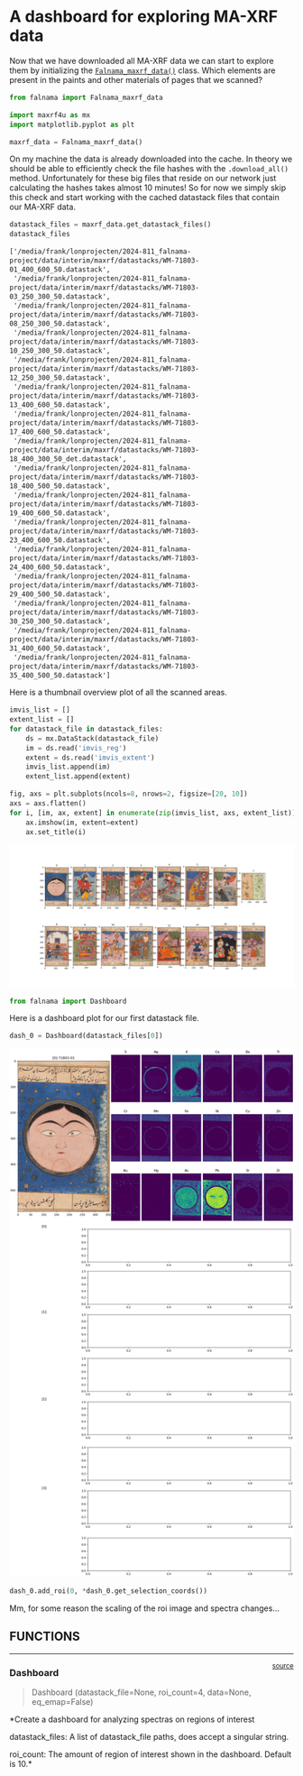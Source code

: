 # A dashboard for exploring MA-XRF data


<!-- WARNING: THIS FILE WAS AUTOGENERATED! DO NOT EDIT! -->

Now that we have downloaded all MA-XRF data we can start to explore them
by initializing the
[`Falnama_maxrf_data()`](https://fligt.github.io/falnama-dev/functions/it-all-starts-with-fair-data.html#falnama_maxrf_data)
class. Which elements are present in the paints and other materials of
pages that we scanned?

``` python
from falnama import Falnama_maxrf_data
```

``` python
import maxrf4u as mx
import matplotlib.pyplot as plt
```

``` python
maxrf_data = Falnama_maxrf_data()
```

On my machine the data is already downloaded into the cache. In theory
we should be able to efficiently check the file hashes with the
`.download_all()` method. Unfortunately for these big files that reside
on our network just calculating the hashes takes almost 10 minutes! So
for now we simply skip this check and start working with the cached
datastack files that contain our MA-XRF data.

``` python
datastack_files = maxrf_data.get_datastack_files()
datastack_files
```

    ['/media/frank/lonprojecten/2024-811_falnama-project/data/interim/maxrf/datastacks/WM-71803-01_400_600_50.datastack',
     '/media/frank/lonprojecten/2024-811_falnama-project/data/interim/maxrf/datastacks/WM-71803-03_250_300_50.datastack',
     '/media/frank/lonprojecten/2024-811_falnama-project/data/interim/maxrf/datastacks/WM-71803-08_250_300_50.datastack',
     '/media/frank/lonprojecten/2024-811_falnama-project/data/interim/maxrf/datastacks/WM-71803-10_250_300_50.datastack',
     '/media/frank/lonprojecten/2024-811_falnama-project/data/interim/maxrf/datastacks/WM-71803-12_250_300_50.datastack',
     '/media/frank/lonprojecten/2024-811_falnama-project/data/interim/maxrf/datastacks/WM-71803-13_400_600_50.datastack',
     '/media/frank/lonprojecten/2024-811_falnama-project/data/interim/maxrf/datastacks/WM-71803-17_400_600_50.datastack',
     '/media/frank/lonprojecten/2024-811_falnama-project/data/interim/maxrf/datastacks/WM-71803-18_400_300_50_det.datastack',
     '/media/frank/lonprojecten/2024-811_falnama-project/data/interim/maxrf/datastacks/WM-71803-18_400_500_50.datastack',
     '/media/frank/lonprojecten/2024-811_falnama-project/data/interim/maxrf/datastacks/WM-71803-19_400_600_50.datastack',
     '/media/frank/lonprojecten/2024-811_falnama-project/data/interim/maxrf/datastacks/WM-71803-23_400_600_50.datastack',
     '/media/frank/lonprojecten/2024-811_falnama-project/data/interim/maxrf/datastacks/WM-71803-24_400_600_50.datastack',
     '/media/frank/lonprojecten/2024-811_falnama-project/data/interim/maxrf/datastacks/WM-71803-29_400_500_50.datastack',
     '/media/frank/lonprojecten/2024-811_falnama-project/data/interim/maxrf/datastacks/WM-71803-30_250_300_50.datastack',
     '/media/frank/lonprojecten/2024-811_falnama-project/data/interim/maxrf/datastacks/WM-71803-31_400_600_50.datastack',
     '/media/frank/lonprojecten/2024-811_falnama-project/data/interim/maxrf/datastacks/WM-71803-35_400_500_50.datastack']

Here is a thumbnail overview plot of all the scanned areas.

``` python
imvis_list = []
extent_list = []
for datastack_file in datastack_files: 
    ds = mx.DataStack(datastack_file)
    im = ds.read('imvis_reg')
    extent = ds.read('imvis_extent')
    imvis_list.append(im)
    extent_list.append(extent)
```

``` python
fig, axs = plt.subplots(ncols=8, nrows=2, figsize=[20, 10])
axs = axs.flatten()
for i, [im, ax, extent] in enumerate(zip(imvis_list, axs, extent_list)): 
    ax.imshow(im, extent=extent)
    ax.set_title(i)
```

![](20_a-dashboard-for-exploring-our-maxrf-data_files/figure-commonmark/cell-7-output-1.png)

``` python
from falnama import Dashboard
```

Here is a dashboard plot for our first datastack file.

``` python
dash_0 = Dashboard(datastack_files[0])
```

![](20_a-dashboard-for-exploring-our-maxrf-data_files/figure-commonmark/cell-10-output-1.png)

``` python
dash_0.add_roi(0, *dash_0.get_selection_coords())
```

Mm, for some reason the scaling of the roi image and spectra changes…

## FUNCTIONS

------------------------------------------------------------------------

<a
href="https://github.com/fligt/falnama-dev/blob/master/falnama/dashboard.py#L18"
target="_blank" style="float:right; font-size:smaller">source</a>

### Dashboard

>  Dashboard (datastack_file=None, roi_count=4, data=None, eq_emap=False)

\*Create a dashboard for analyzing spectras on regions of interest

datastack_files: A list of datastack_file paths, does accept a singular
string.

roi_count: The amount of region of interest shown in the dashboard.
Default is 10.\*
